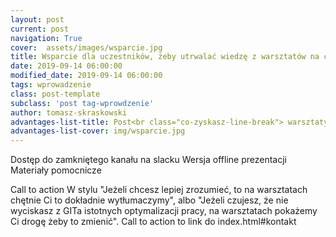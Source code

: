 ```yaml
---
layout: post
current: post
navigation: True
cover:  assets/images/wsparcie.jpg
title: Wsparcie dla uczestników, żeby utrwalać wiedzę z warsztatów na co dzień
date: 2019-09-14 06:00:00
modified_date: 2019-09-14 06:00:00
tags: wprowadzenie
class: post-template
subclass: 'post tag-wprowdzenie'
author: tomasz-skraskowski
advantages-list-title: Post<br class="co-zyskasz-line-break"> warsztaty
advantages-list-cover: img/wsparcie.jpg
---
```


Dostęp do zamkniętego kanału na slacku Wersja offline prezentacji Materiały pomocnicze

Call to action
W stylu "Jeżeli chcesz lepiej zrozumieć, to na warsztatach chętnie Ci to dokładnie wytłumaczymy", albo "Jeżeli czujesz, że nie wyciskasz z GITa istotnych optymalizacji pracy, na warsztatach pokażemy Ci drogę żeby to zmienić".
Call to action to link do index.html#kontakt
